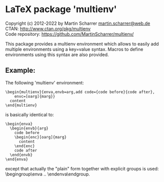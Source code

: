 LaTeX package 'multienv'
========================
Copyright (c) 2012-2022 by Martin Scharrer <martin.scharrer@web.de>  
CTAN: <http://www.ctan.org/pkg/multienv>  
Code repository: <https://github.com/MartinScharrer/multienv/>

This package provides a multienv environment which allows to easily
add multiple environments using a key=value syntax. Macros to define
environments using this syntax are also provided.

Example:
--------

The following 'multienv' environment:

    \begin{multienv}{enva,envb=arg,add code={code before}{code after},
        envc=[oarg]{marg}}
      content
    \end{multienv}

is basically identical to:

    \begin{enva}
      \begin{envb}{arg}
        code before
        \begin{enc}[oarg]{marg}
          content
        \end{enc}
        code after
      \end{envb}
    \end{enva}

except that actually the "plain" form together with explicit groups
is used: \begingroup\enva .. \endenva\endgroup.

